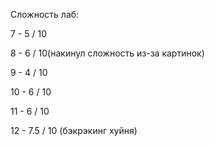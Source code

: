 Сложность лаб:

7 - 5 / 10

8 - 6 / 10(накинул сложность из-за картинок)

9 - 4 / 10

10 - 6 / 10

11 - 6 / 10

12 - 7.5 / 10 (бэкрэкинг хуйня)

